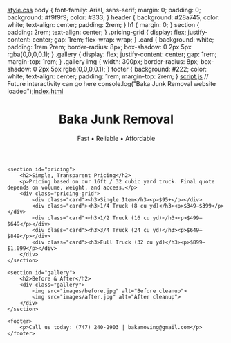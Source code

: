 [style.css](https://github.com/user-attachments/files/22608630/style.css)
body { font-family: Arial, sans-serif; margin: 0; padding: 0; background: #f9f9f9; color: #333; }
header { background: #28a745; color: white; text-align: center; padding: 2rem; }
h1 { margin: 0; }
section { padding: 2rem; text-align: center; }
.pricing-grid { display: flex; justify-content: center; gap: 1rem; flex-wrap: wrap; }
.card { background: white; padding: 1rem 2rem; border-radius: 8px; box-shadow: 0 2px 5px rgba(0,0,0,0.1); }
.gallery { display: flex; justify-content: center; gap: 1rem; margin-top: 1rem; }
.gallery img { width: 300px; border-radius: 8px; box-shadow: 0 2px 5px rgba(0,0,0,0.1); }
footer { background: #222; color: white; text-align: center; padding: 1rem; margin-top: 2rem; }
[script.js](https://github.com/user-attachments/files/22608633/script.js)
// Future interactivity can go here
console.log("Baka Junk Removal website loaded");[index.html](https://github.com/user-attachments/files/22608634/index.html)
<!DOCTYPE html>
<html lang="en">
<head>
    <meta charset="UTF-8">
    <meta name="viewport" content="width=device-width, initial-scale=1.0">
    <title>Baka Junk Removal</title>
    <link rel="stylesheet" href="style.css">
</head>
<body>
    <header>
        <h1>Baka Junk Removal</h1>
        <p>Fast • Reliable • Affordable</p>
    </header>

    <section id="pricing">
        <h2>Simple, Transparent Pricing</h2>
        <p>Pricing based on our 16ft / 32 cubic yard truck. Final quote depends on volume, weight, and access.</p>
        <div class="pricing-grid">
            <div class="card"><h3>Single Item</h3><p>$95+</p></div>
            <div class="card"><h3>1/4 Truck (8 cu yd)</h3><p>$349–$399</p></div>
            <div class="card"><h3>1/2 Truck (16 cu yd)</h3><p>$499–$649</p></div>
            <div class="card"><h3>3/4 Truck (24 cu yd)</h3><p>$649–$849</p></div>
            <div class="card"><h3>Full Truck (32 cu yd)</h3><p>$899–$1,099</p></div>
        </div>
    </section>

    <section id="gallery">
        <h2>Before & After</h2>
        <div class="gallery">
            <img src="images/before.jpg" alt="Before cleanup">
            <img src="images/after.jpg" alt="After cleanup">
        </div>
    </section>

    <footer>
        <p>Call us today: (747) 240-2903 | bakamoving@gmail.com</p>
    </footer>
</body>
</html>
